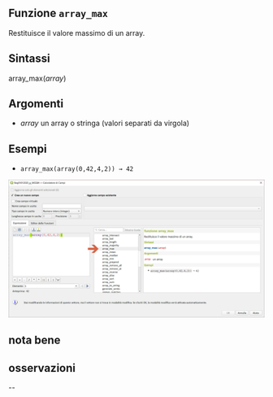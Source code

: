 ## Funzione `array_max`

Restituisce il valore massimo di un array.

## Sintassi

array_max(_array_) 

## Argomenti

* _array_ un array o stringa (valori separati da virgola) 

## Esempi

* `array_max(array(0,42,4,2)) → 42`

![](/img/arrays/array_max/array_max1.png)

## nota bene

## osservazioni

--